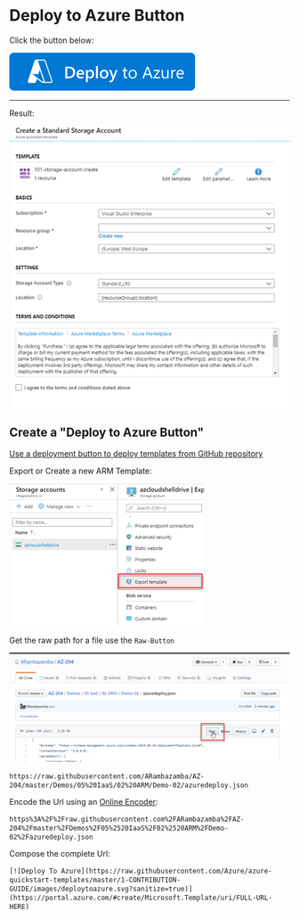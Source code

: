 # Deploy to Azure Button

Click the button below:

[![Deploy To Azure](https://raw.githubusercontent.com/Azure/azure-quickstart-templates/master/1-CONTRIBUTION-GUIDE/images/deploytoazure.svg?sanitize=true)](https://portal.azure.com/#create/Microsoft.Template/uri/https%3A%2F%2Fraw.githubusercontent.com%2FARambazamba%2FAZ-204%2Fmain%2FDemos%2F05-IaaS%2F02-ARM%2FDemo-02%2Fazuredeploy.json)

---

Result:

![form](../_images/template-form.png)

## Create a "Deploy to Azure Button"

[Use a deployment button to deploy templates from GitHub repository](https://docs.microsoft.com/en-us/azure/azure-resource-manager/templates/deploy-to-azure-button)

Export or Create a new ARM Template:

![export](../_images/export-arm.png)

Get the raw path for a file use the `Raw-Button`

![githubuserconent](../_images/githubusercontent.png)

```
https://raw.githubusercontent.com/ARambazamba/AZ-204/master/Demos/05%20IaaS/02%20ARM/Demo-02/azuredeploy.json
```

Encode the Url using an [Online Encoder](https://www.urlencoder.org/):

```
https%3A%2F%2Fraw.githubusercontent.com%2FARambazamba%2FAZ-204%2Fmaster%2FDemos%2F05%2520IaaS%2F02%2520ARM%2FDemo-02%2Fazuredeploy.json
```

Compose the complete Url:

```
[![Deploy To Azure](https://raw.githubusercontent.com/Azure/azure-quickstart-templates/master/1-CONTRIBUTION-GUIDE/images/deploytoazure.svg?sanitize=true)](https://portal.azure.com/#create/Microsoft.Template/uri/FULL-URL-HERE)
```
